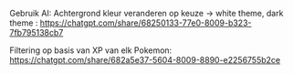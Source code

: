 Gebruik AI: 
Achtergrond kleur veranderen op keuze -> white theme, dark theme : https://chatgpt.com/share/68250133-77e0-8009-b323-7fb795138cb7

Filtering op basis van XP van elk Pokemon: https://chatgpt.com/share/682a5e37-5604-8009-8890-e2256755b2ce 

